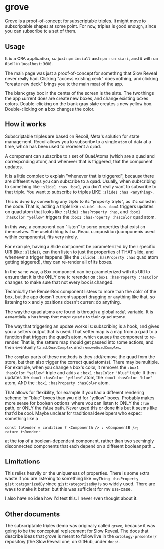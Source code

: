 # grove

Grove is a proof-of-concept for subscriptable triples. It might move to subscriptable shapes at some point. For now, triples is good enough, since you can subscribe to a set of them.

## Usage

It is a CRA application, so just `npm install` and `npm run start`, and it will run itself in `localhost:3000`.

The main page was just a proof-of-concept for something that Slow Reveal never really had. Clicking "access existing deck" does nothing, and clicking "create new deck" brings you to the main meat of the app.

The blank gray box in the center of the screen is the slate. The two things the app current does are create new boxes, and change existing boxes colors. Double-clicking on the blank gray slate creates a new yellow box. Double-clicking on a box changes the color.

## How it works

Subscriptable triples are based on Recoil, Meta's solution for state management. Recoil allows you to subscribe to a single `atom` of data at a time, which has been used to represent a quad.

A component can subscribe to a set of QuadAtoms (which are a quad and corresponding atom) and whenever that is triggered, that the component updates.

It is a little complex to explain "whenever that is triggered", because there are different ways you can subscribe to a quad. Usually, when subscribing to something like `:slide1 :has :box1`, you don't really want to subscribe to that triple. You want to subscribe to triples LIKE `:slide1 :has <anything>`.

This is done by converting any triple to its "property triple", as it's called in the code. That is, adding a triple like `:slide1 :has :box1` triggers updates on quad atom that looks like `:slide1 :hasProperty :has`, and `:box1: :hasColor "yellow"` triggers the `:box1 :hasProperty :hasColor` quad atom.

In this way, a component can "listen" to some properties that exist on themselves. The useful thing is that React composition (components used within components), fits very nicely.

For example, having a Slide component be parameterized by their specific URI (like `:slide1`), can then listen to just the properties of THAT slide, and whenever a trigger happens (like the `:slide1 :hasProperty :has` quad atom getting triggered), they can re-render all of its boxes.

In the same way, a Box component can be parameterized with its URI to ensure that it is the ONLY one to rerender on `:box1 :hasProperty :hasColor` changes, to make sure that not every box is changed.

Technically the RenderBox component listens to more than the color of the box, but the app doesn't current support dragging or anything like that, so listening to x and y positions doesn't current do anything.

The way the quad atoms are found is through a global `model` variable. It is essentially a hashmap that maps quads to their quad atoms.

The way that triggering an update works is: subscribing is a hook, and gives you a setters output that is used. That setter map is a map from a quad to a function that triggers the quad's atom, which causes the component to re-render. That is, the setters map should get passed into some actions, and then eventually to `addQuadComplex` and `removeQuadComplex`.

The `complex` parts of these methods is they add/remove the quad from the store, but then also trigger the correct quad atom(s). There may be multiple. For example, when you change a box's color, it removes the `:box1 :hasColor "yellow"` triple and adds a `:box1 :hasColor "blue"` triple. It then updates the `:box1 :hasColor "yellow"` atom, the `:box1 :hasColor "blue"` atom, AND the `:box1 :hasProperty :hasColor` atom.

That allows for flexibility, for example if you had a different rendering scheme for "blue" boxes than you did for "yellow" boxes. Probably makes more sense for boolean options, where you can listen to ONLY the `true` path, or ONLY the `false` path. Never used this or done this but it seems like that'd be cool. Maybe unclear for traditional developers who expect something like a

```
const toRender = condition ? <ComponentA /> : <ComponentB />;
return toRender;
```

at the top of a boolean-dependent component, rather than two seemingly disconnected components that each depend on a different boolean path...

## Limitations

This relies heavily on the uniqueness of properties. There is some extra waste if you are listening to something like `:myThing :hasProperty gist:categorizedBy` since `gist:categorizedBy` is so widely used. There are ways to make it better, but this was sufficient for my use-case.

I also have no idea how I'd test this. I never even thought about it.

## Other documents

The subscriptable triples demo was originally called `grove`, because it was going to be the conceptual replacement for Slow Reveal. The docs that describe ideas that grove is meant to follow live in the `ontology-presenter/` repository (the Slow Reveal one) on GitHub, under `docs/`.
